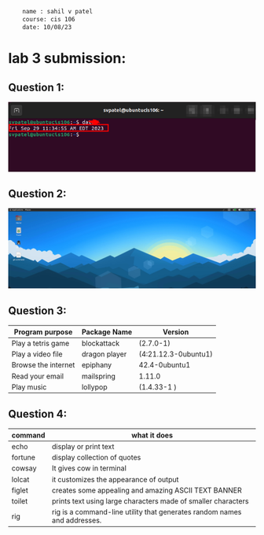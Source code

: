 ````
    name : sahil v patel
    course: cis 106
    date: 10/08/23
````
# lab 3 submission:

## Question 1:
![q1.1](1.1.png)
## Question 2:
![q2.0](2.1.png)
## Question 3:
| Program purpose     | Package Name | Version              |
| ------------------- | ------------ | ---------------------|
| Play a tetris game  | blockattack  | (2.7.0-1)            |
| Play a video file   | dragon player| (4:21.12.3-0ubuntu1) |
| Browse the internet |  epiphany    | 42.4-0ubuntu1        |
| Read your email     |  mailspring  | 1.11.0               |
| Play music          |    lollypop  | (1.4.33-1 )          |

## Question 4:
| command | what it does                                                                         |
| ------- | ------------------------------------------------------------------------------------ |
| echo    | display or print text                                                                |
| fortune | display collection of quotes                                                         |
| cowsay  | It gives cow in terminal                                                             |
| lolcat  |   it customizes the appearance of output                                             |
| figlet  |   creates some appealing and amazing ASCII TEXT BANNER                               |
| toilet  |   prints text using large characters made of smaller characters                      |
| rig     |   rig is a command-line utility that generates random names and addresses.           |

